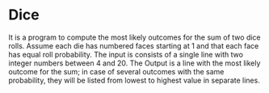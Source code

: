 # Dice

It is a program to compute the most likely outcomes for the sum of two dice rolls. Assume each die has numbered faces starting at 1 and that each face has equal roll probability.
The input is consists of a single line with two integer numbers between 4 and 20.
The Output is a line with the most likely outcome for the sum; in case of several outcomes with the same probability, they will be listed from lowest to highest value in separate lines.
